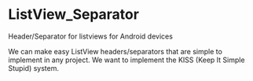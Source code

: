 ListView_Separator
==================

Header/Separator for listviews for Android devices


We can make easy ListView headers/separators that are simple to implement in any project. We want to implement the KISS (Keep It Simple Stupid) system.
